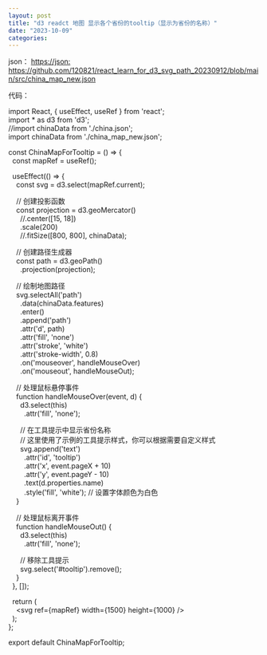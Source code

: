 ```yaml
---
layout: post
title: "d3 readct 地图 显示各个省份的tooltip（显示为省份的名称）"
date: "2023-10-09"
categories: 
---
```

<p>json： <a href="https://json: https://github.com/120821/react_learn_for_d3_svg_path_20230912/blob/main/src/china_map_new.json">https://json: https://github.com/120821/react_learn_for_d3_svg_path_20230912/blob/main/src/china_map_new.json</a></p>
<p>代码：</p>
<p>import React, { useEffect, useRef } from &#39;react&#39;;<br />
import * as d3 from &#39;d3&#39;;<br />
//import chinaData from &#39;./china.json&#39;;<br />
import chinaData from &#39;./china_map_new.json&#39;;</p>
<p>const ChinaMapForTooltip = () =&gt; {<br />
&nbsp; const mapRef = useRef();</p>
<p>&nbsp; useEffect(() =&gt; {<br />
&nbsp;&nbsp;&nbsp; const svg = d3.select(mapRef.current);</p>
<p>&nbsp;&nbsp;&nbsp; // 创建投影函数<br />
&nbsp;&nbsp;&nbsp; const projection = d3.geoMercator()<br />
&nbsp;&nbsp;&nbsp;&nbsp;&nbsp; //.center([15, 18])<br />
&nbsp;&nbsp;&nbsp;&nbsp;&nbsp; .scale(200)<br />
&nbsp;&nbsp;&nbsp;&nbsp;&nbsp; //.fitSize([800, 800], chinaData);</p>
<p>&nbsp;&nbsp;&nbsp; // 创建路径生成器<br />
&nbsp;&nbsp;&nbsp; const path = d3.geoPath()<br />
&nbsp;&nbsp;&nbsp;&nbsp;&nbsp; .projection(projection);</p>
<p>&nbsp;&nbsp;&nbsp; // 绘制地图路径<br />
&nbsp;&nbsp;&nbsp; svg.selectAll(&#39;path&#39;)<br />
&nbsp;&nbsp;&nbsp;&nbsp;&nbsp; .data(chinaData.features)<br />
&nbsp;&nbsp;&nbsp;&nbsp;&nbsp; .enter()<br />
&nbsp;&nbsp;&nbsp;&nbsp;&nbsp; .append(&#39;path&#39;)<br />
&nbsp;&nbsp;&nbsp;&nbsp;&nbsp; .attr(&#39;d&#39;, path)<br />
&nbsp;&nbsp;&nbsp;&nbsp;&nbsp; .attr(&#39;fill&#39;, &#39;none&#39;)<br />
&nbsp;&nbsp;&nbsp;&nbsp;&nbsp; .attr(&#39;stroke&#39;, &#39;white&#39;)<br />
&nbsp;&nbsp;&nbsp;&nbsp;&nbsp; .attr(&#39;stroke-width&#39;, 0.8)<br />
&nbsp;&nbsp;&nbsp;&nbsp;&nbsp; .on(&#39;mouseover&#39;, handleMouseOver)<br />
&nbsp;&nbsp;&nbsp;&nbsp;&nbsp; .on(&#39;mouseout&#39;, handleMouseOut);</p>
<p>&nbsp;&nbsp;&nbsp; // 处理鼠标悬停事件<br />
&nbsp;&nbsp;&nbsp; function handleMouseOver(event, d) {<br />
&nbsp;&nbsp;&nbsp;&nbsp;&nbsp; d3.select(this)<br />
&nbsp;&nbsp;&nbsp;&nbsp;&nbsp;&nbsp;&nbsp; .attr(&#39;fill&#39;, &#39;none&#39;);</p>
<p>&nbsp;&nbsp;&nbsp;&nbsp;&nbsp; // 在工具提示中显示省份名称<br />
&nbsp;&nbsp;&nbsp;&nbsp;&nbsp; // 这里使用了示例的工具提示样式，你可以根据需要自定义样式<br />
&nbsp;&nbsp;&nbsp;&nbsp;&nbsp; svg.append(&#39;text&#39;)<br />
&nbsp;&nbsp;&nbsp;&nbsp;&nbsp;&nbsp;&nbsp; .attr(&#39;id&#39;, &#39;tooltip&#39;)<br />
&nbsp;&nbsp;&nbsp;&nbsp;&nbsp;&nbsp;&nbsp; .attr(&#39;x&#39;, event.pageX + 10)<br />
&nbsp;&nbsp;&nbsp;&nbsp;&nbsp;&nbsp;&nbsp; .attr(&#39;y&#39;, event.pageY - 10)<br />
&nbsp;&nbsp;&nbsp;&nbsp;&nbsp;&nbsp;&nbsp; .text(d.properties.name)<br />
&nbsp;&nbsp;&nbsp;&nbsp;&nbsp;&nbsp;&nbsp; .style(&#39;fill&#39;, &#39;white&#39;); // 设置字体颜色为白色<br />
&nbsp;&nbsp;&nbsp; }</p>
<p>&nbsp;&nbsp;&nbsp; // 处理鼠标离开事件<br />
&nbsp;&nbsp;&nbsp; function handleMouseOut() {<br />
&nbsp;&nbsp;&nbsp;&nbsp;&nbsp; d3.select(this)<br />
&nbsp;&nbsp;&nbsp;&nbsp;&nbsp;&nbsp;&nbsp; .attr(&#39;fill&#39;, &#39;none&#39;);</p>
<p>&nbsp;&nbsp;&nbsp;&nbsp;&nbsp; // 移除工具提示<br />
&nbsp;&nbsp;&nbsp;&nbsp;&nbsp; svg.select(&#39;#tooltip&#39;).remove();<br />
&nbsp;&nbsp;&nbsp; }<br />
&nbsp; }, []);</p>
<p>&nbsp; return (<br />
&nbsp;&nbsp;&nbsp; &lt;svg ref={mapRef} width={1500} height={1000} /&gt;<br />
&nbsp; );<br />
};</p>
<p>export default ChinaMapForTooltip;</p>
